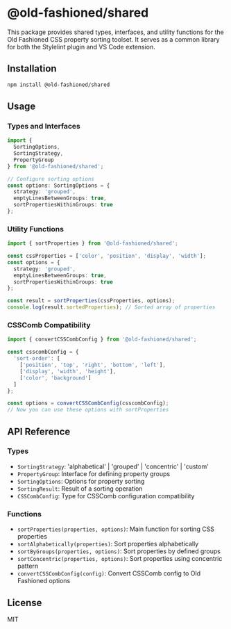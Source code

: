 # @old-fashioned/shared

This package provides shared types, interfaces, and utility functions for the Old Fashioned CSS property sorting toolset. It serves as a common library for both the Stylelint plugin and VS Code extension.

## Installation

```bash
npm install @old-fashioned/shared
```

## Usage

### Types and Interfaces

```typescript
import { 
  SortingOptions, 
  SortingStrategy, 
  PropertyGroup 
} from '@old-fashioned/shared';

// Configure sorting options
const options: SortingOptions = {
  strategy: 'grouped',
  emptyLinesBetweenGroups: true,
  sortPropertiesWithinGroups: true
};
```

### Utility Functions

```typescript
import { sortProperties } from '@old-fashioned/shared';

const cssProperties = ['color', 'position', 'display', 'width'];
const options = {
  strategy: 'grouped',
  emptyLinesBetweenGroups: true,
  sortPropertiesWithinGroups: true
};

const result = sortProperties(cssProperties, options);
console.log(result.sortedProperties); // Sorted array of properties
```

### CSSComb Compatibility

```typescript
import { convertCSSCombConfig } from '@old-fashioned/shared';

const csscombConfig = {
  'sort-order': [
    ['position', 'top', 'right', 'bottom', 'left'],
    ['display', 'width', 'height'],
    ['color', 'background']
  ]
};

const options = convertCSSCombConfig(csscombConfig);
// Now you can use these options with sortProperties
```

## API Reference

### Types

- `SortingStrategy`: 'alphabetical' | 'grouped' | 'concentric' | 'custom'
- `PropertyGroup`: Interface for defining property groups
- `SortingOptions`: Options for property sorting
- `SortingResult`: Result of a sorting operation
- `CSSCombConfig`: Type for CSSComb configuration compatibility

### Functions

- `sortProperties(properties, options)`: Main function for sorting CSS properties
- `sortAlphabetically(properties)`: Sort properties alphabetically
- `sortByGroups(properties, options)`: Sort properties by defined groups
- `sortConcentric(properties, options)`: Sort properties using concentric pattern
- `convertCSSCombConfig(config)`: Convert CSSComb config to Old Fashioned options

## License

MIT
